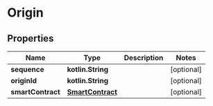 
# Origin

## Properties
Name | Type | Description | Notes
------------ | ------------- | ------------- | -------------
**sequence** | **kotlin.String** |  |  [optional]
**originId** | **kotlin.String** |  |  [optional]
**smartContract** | [**SmartContract**](SmartContract.md) |  |  [optional]



